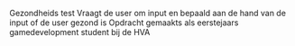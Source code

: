 Gezondheids test 
Vraagt de user om input en bepaald aan de hand van de input of de user gezond is
Opdracht gemaakts als eerstejaars gamedevelopment student bij de HVA
